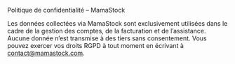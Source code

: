 Politique de confidentialité – MamaStock

Les données collectées via MamaStock sont exclusivement utilisées dans le cadre de la gestion des comptes, de la facturation et de l’assistance. Aucune donnée n’est transmise à des tiers sans consentement. Vous pouvez exercer vos droits RGPD à tout moment en écrivant à contact@mamastock.com.
